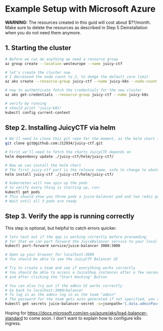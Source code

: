 # Example Setup with Microsoft Azure

**WARNING:** The resources created in this guid will cost about \$??/month.
Make sure to delete the resources as described in Step 5 Deinstallation when you do not need them anymore.

## 1. Starting the cluster

```sh
# Before we can do anything we need a resource group
az group create --location westeurope --name juicy-ctf

# let's create the cluster now
# I decreased the node count to 2, to dodge the default core limit
az aks create --resource-group juicy-ctf --name juicy-k8s --node-count 2

# now to authenticate fetch the credentials for the new cluster
az aks get-credentials --resource-group juicy-ctf --name juicy-k8s

# verify by running
# should print "juicy-k8s"
kubectl config current-context
```

## Step 2. Installing JuicyCTF via helm

```bash
# We'll need to clone this git repo for the moment, as the helm chart isn't pushed to any registry
git clone git@github.com:J12934/juicy-ctf.git

# First we'll need to fetch the charts JuicyCTF depends on
helm dependency update ./juicy-ctf/helm/juicy-ctf/

# Now we can install the helm chart
# The first juicy-ctf part is the release name, safe to change to whatever you like, but the examples in the guide are written for 'juicy-ctf'
helm install juicy-ctf ./juicy-ctf/helm/juicy-ctf/

# kubernetes will now spin up the pods
# to verify every thing is starting up, run:
kubectl get pods
# This should show you three pods a juice-balancer pod and two redis pods
# Wait until all 3 pods are ready
```

## Step 3. Verify the app is running correctly

This step is optional, but helpful to catch errors quicker.

```bash
# lets test out if the app is working correctly before proceeding
# for that we can port forward the JuiceBalancer service to your local machine
kubectl port-forward service/juice-balancer 3000:3000

# Open up your browser for localhost:3000
# You should be able to see the JuicyCTF Balancer UI

# Try to create a team and see if everything works correctly
# You should be able to access a JuiceShop instances after a few seconds after creating a team,
# and after clicking the "Start Hacking" Button

# You can also try out if the admin UI works correctly
# Go back to localhost:3000/balancer
# To log in as the admin log in as the team "admin"
# The password for the team gets auto generated if not specified, you can extract it from the kubernetes secret:
kubectl get secrets juice-balancer-secret -o=jsonpath='{.data.adminPassword}' | base64 --decode
```

Hoping for https://docs.microsoft.com/en-us/azure/aks/load-balancer-standard to come soon. I don't want to explain how to configure k8s ingress.
